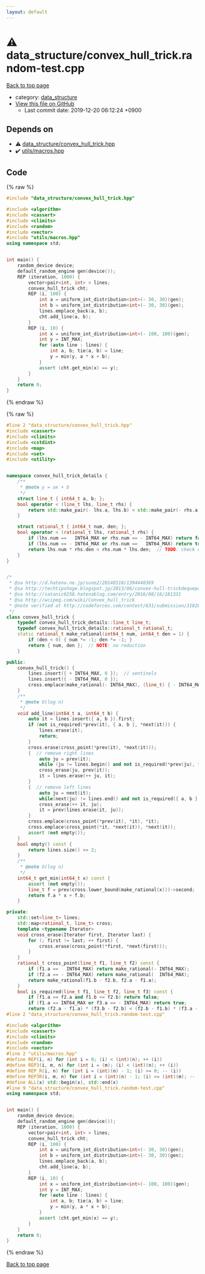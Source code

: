 ```yaml
---
layout: default
---
```


<!-- mathjax config similar to math.stackexchange -->
<script type="text/javascript" async
  src="https://cdnjs.cloudflare.com/ajax/libs/mathjax/2.7.5/MathJax.js?config=TeX-MML-AM_CHTML">
</script>
<script type="text/x-mathjax-config">
  MathJax.Hub.Config({
    TeX: { equationNumbers: { autoNumber: "AMS" }},
    tex2jax: {
      inlineMath: [ ['$','$'] ],
      processEscapes: true
    },
    "HTML-CSS": { matchFontHeight: false },
    displayAlign: "left",
    displayIndent: "2em"
  });
</script>

<script type="text/javascript" src="https://cdnjs.cloudflare.com/ajax/libs/jquery/3.4.1/jquery.min.js"></script>
<script src="https://cdn.jsdelivr.net/npm/jquery-balloon-js@1.1.2/jquery.balloon.min.js" integrity="sha256-ZEYs9VrgAeNuPvs15E39OsyOJaIkXEEt10fzxJ20+2I=" crossorigin="anonymous"></script>
<script type="text/javascript" src="../../assets/js/copy-button.js"></script>
<link rel="stylesheet" href="../../assets/css/copy-button.css" />


# :warning: data_structure/convex_hull_trick.random-test.cpp

<a href="../../index.html">Back to top page</a>

* category: <a href="../../index.html#c8f6850ec2ec3fb32f203c1f4e3c2fd2">data_structure</a>
* <a href="{{ site.github.repository_url }}/blob/master/data_structure/convex_hull_trick.random-test.cpp">View this file on GitHub</a>
    - Last commit date: 2019-12-20 06:12:24 +0900




## Depends on

* :warning: <a href="convex_hull_trick.hpp.html">data_structure/convex_hull_trick.hpp</a>
* :heavy_check_mark: <a href="../utils/macros.hpp.html">utils/macros.hpp</a>


## Code

<a id="unbundled"></a>
{% raw %}
```cpp
#include "data_structure/convex_hull_trick.hpp"

#include <algorithm>
#include <cassert>
#include <climits>
#include <random>
#include <vector>
#include "utils/macros.hpp"
using namespace std;


int main() {
    random_device device;
    default_random_engine gen(device());
    REP (iteration, 1000) {
        vector<pair<int, int> > lines;
        convex_hull_trick cht;
        REP (i, 100) {
            int a = uniform_int_distribution<int>(- 30, 30)(gen);
            int b = uniform_int_distribution<int>(- 30, 30)(gen);
            lines.emplace_back(a, b);
            cht.add_line(a, b);
        }
        REP (i, 10) {
            int x = uniform_int_distribution<int>(- 100, 100)(gen);
            int y = INT_MAX;
            for (auto line : lines) {
                int a, b; tie(a, b) = line;
                y = min(y, a * x + b);
            }
            assert (cht.get_min(x) == y);
        }
    }
    return 0;
}

```
{% endraw %}

<a id="bundled"></a>
{% raw %}
```cpp
#line 2 "data_structure/convex_hull_trick.hpp"
#include <cassert>
#include <climits>
#include <cstdint>
#include <map>
#include <set>
#include <utility>


namespace convex_hull_trick_details {
    /**
     * @note y = ax + b
     */
    struct line_t { int64_t a, b; };
    bool operator < (line_t lhs, line_t rhs) {
        return std::make_pair(- lhs.a, lhs.b) < std::make_pair(- rhs.a, rhs.b);
    }

    struct rational_t { int64_t num, den; };
    bool operator < (rational_t lhs, rational_t rhs) {
        if (lhs.num ==   INT64_MAX or rhs.num == - INT64_MAX) return false;
        if (lhs.num == - INT64_MAX or rhs.num ==   INT64_MAX) return true;
        return lhs.num * rhs.den < rhs.num * lhs.den;  // TODO: check overflow
    }
}


/*
 * @sa http://d.hatena.ne.jp/sune2/20140310/1394440369
 * @sa http://techtipshoge.blogspot.jp/2013/06/convex-hull-trickdequepop-back.html
 * @sa http://satanic0258.hatenablog.com/entry/2016/08/16/181331
 * @sa http://wcipeg.com/wiki/Convex_hull_trick
 * @note verified at http://codeforces.com/contest/631/submission/31828502
 */
class convex_hull_trick {
    typedef convex_hull_trick_details::line_t line_t;
    typedef convex_hull_trick_details::rational_t rational_t;
    static rational_t make_rational(int64_t num, int64_t den = 1) {
        if (den < 0) { num *= -1; den *= -1; }
        return { num, den };  // NOTE: no reduction
    }

public:
    convex_hull_trick() {
        lines.insert({ + INT64_MAX, 0 });  // sentinels
        lines.insert({ - INT64_MAX, 0 });
        cross.emplace(make_rational(- INT64_MAX), (line_t) { - INT64_MAX, 0 });
    }
    /**
     * @note O(log n)
     */
    void add_line(int64_t a, int64_t b) {
        auto it = lines.insert({ a, b }).first;
        if (not is_required(*prev(it), { a, b }, *next(it))) {
            lines.erase(it);
            return;
        }
        cross.erase(cross_point(*prev(it), *next(it)));
        {  // remove right lines
            auto ju = prev(it);
            while (ju != lines.begin() and not is_required(*prev(ju), *ju, { a, b })) -- ju;
            cross_erase(ju, prev(it));
            it = lines.erase(++ ju, it);
        }
        {  // remove left lines
            auto ju = next(it);
            while(next(ju) != lines.end() and not is_required({ a, b }, *ju, *next(ju))) ++ ju;
            cross_erase(++ it, ju);
            it = prev(lines.erase(it, ju));
        }
        cross.emplace(cross_point(*prev(it), *it), *it);
        cross.emplace(cross_point(*it, *next(it)), *next(it));
        assert (not empty());
    }
    bool empty() const {
        return lines.size() <= 2;
    }
    /**
     * @note O(log n)
     */
    int64_t get_min(int64_t x) const {
        assert (not empty());
        line_t f = prev(cross.lower_bound(make_rational(x)))->second;
        return f.a * x + f.b;
    }

private:
    std::set<line_t> lines;
    std::map<rational_t, line_t> cross;
    template <typename Iterator>
    void cross_erase(Iterator first, Iterator last) {
        for (; first != last; ++ first) {
            cross.erase(cross_point(*first, *next(first)));
        }
    }
    rational_t cross_point(line_t f1, line_t f2) const {
        if (f1.a ==   INT64_MAX) return make_rational(- INT64_MAX);
        if (f2.a == - INT64_MAX) return make_rational(  INT64_MAX);
        return make_rational(f1.b - f2.b, f2.a - f1.a);
    }
    bool is_required(line_t f1, line_t f2, line_t f3) const {
        if (f1.a == f2.a and f1.b <= f2.b) return false;
        if (f1.a == INT64_MAX or f3.a == - INT64_MAX) return true;
        return (f2.a - f1.a) * (f3.b - f2.b) < (f2.b - f1.b) * (f3.a - f2.a);
#line 2 "data_structure/convex_hull_trick.random-test.cpp"

#include <algorithm>
#include <cassert>
#include <climits>
#include <random>
#include <vector>
#line 2 "utils/macros.hpp"
#define REP(i, n) for (int i = 0; (i) < (int)(n); ++ (i))
#define REP3(i, m, n) for (int i = (m); (i) < (int)(n); ++ (i))
#define REP_R(i, n) for (int i = (int)(n) - 1; (i) >= 0; -- (i))
#define REP3R(i, m, n) for (int i = (int)(n) - 1; (i) >= (int)(m); -- (i))
#define ALL(x) std::begin(x), std::end(x)
#line 9 "data_structure/convex_hull_trick.random-test.cpp"
using namespace std;


int main() {
    random_device device;
    default_random_engine gen(device());
    REP (iteration, 1000) {
        vector<pair<int, int> > lines;
        convex_hull_trick cht;
        REP (i, 100) {
            int a = uniform_int_distribution<int>(- 30, 30)(gen);
            int b = uniform_int_distribution<int>(- 30, 30)(gen);
            lines.emplace_back(a, b);
            cht.add_line(a, b);
        }
        REP (i, 10) {
            int x = uniform_int_distribution<int>(- 100, 100)(gen);
            int y = INT_MAX;
            for (auto line : lines) {
                int a, b; tie(a, b) = line;
                y = min(y, a * x + b);
            }
            assert (cht.get_min(x) == y);
        }
    }
    return 0;
}

```
{% endraw %}

<a href="../../index.html">Back to top page</a>

